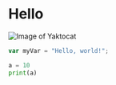 # Hello
![Image of Yaktocat](https://octodex.github.com/images/yaktocat.png)
``` javascript
var myVar = "Hello, world!";
```
```python
a = 10
print(a)
```
